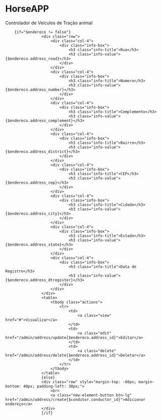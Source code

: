 # HorseAPP
Controlador de Veiculos de Tração animal

        {if="$endereco != false"}
                    <div class="row">
                        <div class="col-4">
                            <div class="info-box">
                                <h3 class="info-title">Rua</h3>
                                <h3 class="info-value">{$endereco.address_road}</h3>
                            </div>
                        </div>
                        <div class="col-4">
                            <div class="info-box">
                                <h3 class="info-title">Numero</h3>
                                <h3 class="info-value">{$endereco.address_number}</h3>
                            </div>
                        </div>
                        <div class="col-4">
                            <div class="info-box">
                                <h3 class="info-title">Complemento</h3>
                                <h3 class="info-value">{$endereco.address_complement}</h3>
                            </div>
                        </div>
                        <div class="col-4">
                            <div class="info-box">
                                <h3 class="info-title">Bairro</h3>
                                <h3 class="info-value">{$endereco.address_district}</h3>
                            </div>
                        </div>
                        <div class="col-4">
                            <div class="info-box">
                                <h3 class="info-title">CEP</h3>
                                <h3 class="info-value">{$endereco.address_cep}</h3>
                            </div>
                        </div>
                        <div class="col-4">
                            <div class="info-box">
                                <h3 class="info-title">Cidade</h3>
                                <h3 class="info-value">{$endereco.address_city}</h3>
                            </div>
                        </div>
                        <div class="col-4">
                            <div class="info-box">
                                <h3 class="info-title">Estado</h3>
                                <h3 class="info-value">{$endereco.address_state}</h3>
                            </div>
                        </div>
                        <div class="col-4">
                            <div class="info-box">
                                <h3 class="info-title">Data de Registro</h3>
                                <h3 class="info-value">{$endereco.address_dtregister}</h3>
                            </div>
                        </div>
                    </div>
                    <table>
                        <tbody class="actions">
                            <tr>
                                <td>
                                    <a class="view" href="#">Visualizar</a>
                                </td>
                                <td>
                                    <a class="edit" href="/admin/address/update{$endereco.address_id}">Editar</a>
                                </td>
                                <td>
                                    <a class="delete" href="/admin/address/delete{$endereco.address_id}">Deletar</a>
                                </td>
                            </tr>
                        </tbody>
                    </table>
                    {else}
                    <div class="row" style="margin-top: -60px; margin-bottom: 40px; padding-left: 30px;">
                        <br>
                        <a class="new-element-button btn-lg" href="/admin/address/create{$condutor.conductor_id}">Adicionar endereço</a>
                    </div>
                    {/if}